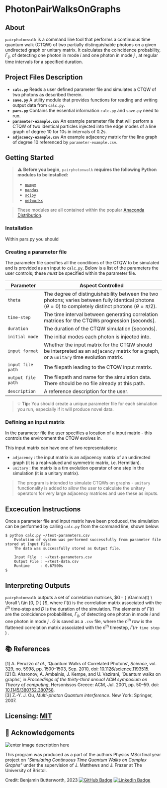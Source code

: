 # PhotonPairWalksOnGraphs

## About
`pairphotonwalk` is a command line tool that performs a continuous time quantum walk (CTQW) of two partially distinguishable photons on a given undirected graph or unitary matrix. It calculates the coincidence probability, $\Gamma_{ij}$, of detecting one photon in mode $i$ and one photon in mode $j$ , at regular time intervals for a specified duration.

## Project Files Description
+  **`calc.py`**
	Reads a user defined parameter file and simulates a CTQW of two photons as described therein.
+ **`save.py`**
	A utility module that provides functions for reading and writing output data from `calc.py`.
+ **`pars.py`**
	Contains the essential information `calc.py` and `save.py` need to run.
+ **`parameter-example.csv`**
	An example parameter file that will perform a CTQW of two identical particles injected into the edge modes of a line graph of degree 10 for 10s in intervals of 0.2s.
+ **`adjacency-example.csv`**
	An example adjacency matrix for the line graph of degree 10 referenced by `parameter-example.csv`.

## Getting Started
 >:warning: **Before you begin,** `pairphotonwalk` **requires the following Python modules to be installed:**
>+ [ `numpy`](https://pypi.org/project/numpy/)
>+ [`pandas`](https://pypi.org/project/pandas/)
>+ [`scipy`](https://pypi.org/project/scipy/) 
>+ [`networkx`](https://pypi.org/project/networkx/)

>These modules are all contained within the popular [Anaconda Distribution](https://www.anaconda.com/products/distribution).

### Installation 
Within pars.py you should 

### Creating a parameter file

The parameter file specifies all the conditions of the CTQW to be simulated and is provided as an input to `calc.py`. Below is a list of the parameters the user controls; these *must* be specified within the parameter file.

| Parameter | Aspect Controlled |
| --- | --- |
| `theta` | The degree of distinguishability between the two photons; varies between fully identical photons ($\theta=0$) to completely distinct photons ($\theta=\pi/2$).|
| `time-step` | The time interval between generating correlation matrices for the CTQWs progression [seconds].|
| `duration` | The duration of the CTQW simulation [seconds]. |
| `initial mode` | The initial modes each photon is injected into.|
| `input format` | Whether the input matrix for the CTQW should be interpreted as an `adjacency` matrix  for a graph, or a `unitary` time evolution matrix.|
| `input file path` | The filepath leading to the CTQW input matrix.|
| `output file path` |The filepath and name for the simulation data. There should be no file already at this path. |
| `description` | A reference description for the user. |
 
> :bulb: **Tip:** You should create a unique parameter file for each simulation you run, especially if it will produce novel data.

### Defining an input matrix
In the parameter file the user specifies a location of a input matrix - this controls the environment the CTQW evolves in.

This input matrix can have one of two representations:
+ `adjacency` : the input matrix is an adjacency matrix of an undirected graph (it is a real-valued and symmetric matrix, i.e. Hermitian).
+ `unitary` : the matrix is a tim evolution operator of one step in the simulation (it is a unitary matrix).

>The program is intended to simulate CTQWs on graphs - `unitary` functionality is added to allow the user to calculate the unitary operators for very large adjacency matrices and use these as inputs.

## Excecution Instructions
Once a parameter file and input matrix have been produced, the simulation can be performed by calling `calc.py` from the command line, shown below:
```
$ python calc.py ~/test-parameters.csv 
	Evolution of system was performed successfully from parameter file stored at Input File. 
	The data was successfully stored as Output file.

	Input File  : ~/test-parameters.csv
	Output File : ~/test-data.csv
	Runtime     : 0.67500s
$ 	
```

## Interpreting Outputs
`pairphotonwalk`  outputs a set of correlation matrices, $G= { \Gamma(t)  \ \forall \ t\in [0, D ] \}$, where $\Gamma(t)$ is the correlation matrix associated with the $t^{\text{th}}$ time-step and $D$ is the duration of the simulation. The elements of $\Gamma(t)$ are the coincidence probabilities, $\Gamma_{ij}$, of detecting one photon in mode $i$ and one photon in mode $j$ . $G$ is saved as a `.csv` file, where the $n^{\text{th}}$  row is the flattened correlation matrix associated with the $n^{\text{th}}$ timestep,  $\Gamma(n \cdot$  `time step` $)$ .

## :books: References 
[1] A. Peruzzo _et al._, ‘Quantum Walks of Correlated Photons’, _Science_, vol. 329, no. 5998, pp. 1500–1503, Sep. 2010, doi: [10.1126/science.1193515](https://doi.org/10.1126/science.1193515). \
[2] D. Aharonov, A. Ambainis, J. Kempe, and U. Vazirani, ‘Quantum walks on graphs’, in _Proceedings of the thirty-third annual ACM symposium on Theory of computing_, Hersonissos Greece: ACM, Jul. 2001, pp. 50–59. doi: [10.1145/380752.380758](https://doi.org/10.1145/380752.380758). \
[3] Z.-Y. J. Ou, _Multi-photon Quantum interference_. New York: Springer, 2007.

## Licensing:  [MIT](https://choosealicense.com/licenses/mit/)

##  :scroll: Acknowledgements
![enter image description here](https://logos-download.com/wp-content/uploads/2016/12/University_of_Bristol_logo.png)


This program was produced as a part of the authors Physics MSci final year project on _"Simulating Continuous Time Quantum Walks on Complex Graphs"_ under the supervision of J. Matthews and J. Frazer at The University of Bristol.

Credit: Benjamin Butterworth, 2023
[![GitHub Badge](https://img.shields.io/badge/GitHub-100000?style=for-the-badge&logo=github&logoColor=white)](https://github.com/benbutterworth) 
[![LinkedIn Badge](https://img.shields.io/badge/LinkedIn-0077B5?style=for-the-badge&logo=linkedin&logoColor=white)](https://www.linkedin.com/in/bszbutterworth/)
